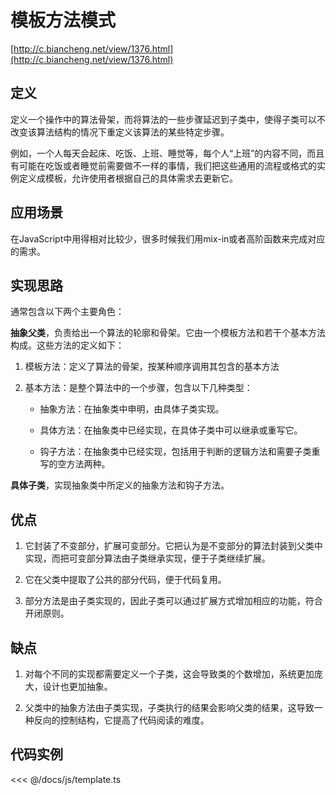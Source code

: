 # 模板方法模式

[http://c.biancheng.net/view/1376.html](http://c.biancheng.net/view/1376.html)

## 定义

定义一个操作中的算法骨架，而将算法的一些步骤延迟到子类中，使得子类可以不改变该算法结构的情况下重定义该算法的某些特定步骤。

例如，一个人每天会起床、吃饭、上班、睡觉等，每个人“上班”的内容不同，而且有可能在吃饭或者睡觉前需要做不一样的事情，我们把这些通用的流程或格式的实例定义成模板，允许使用者根据自己的具体需求去更新它。

## 应用场景

在JavaScript中用得相对比较少，很多时候我们用mix-in或者高阶函数来完成对应的需求。

## 实现思路

通常包含以下两个主要角色：

**抽象父类**，负责给出一个算法的轮廓和骨架。它由一个模板方法和若干个基本方法构成。这些方法的定义如下：

1. 模板方法：定义了算法的骨架，按某种顺序调用其包含的基本方法

2. 基本方法：是整个算法中的一个步骤，包含以下几种类型：

    - 抽象方法：在抽象类中申明，由具体子类实现。

    - 具体方法：在抽象类中已经实现，在具体子类中可以继承或重写它。

    - 钩子方法：在抽象类中已经实现，包括用于判断的逻辑方法和需要子类重写的空方法两种。

**具体子类**，实现抽象类中所定义的抽象方法和钩子方法。

## 优点

1. 它封装了不变部分，扩展可变部分。它把认为是不变部分的算法封装到父类中实现，而把可变部分算法由子类继承实现，便于子类继续扩展。

2. 它在父类中提取了公共的部分代码，便于代码复用。

3. 部分方法是由子类实现的，因此子类可以通过扩展方式增加相应的功能，符合开闭原则。

## 缺点

1. 对每个不同的实现都需要定义一个子类，这会导致类的个数增加，系统更加庞大，设计也更加抽象。

2. 父类中的抽象方法由子类实现，子类执行的结果会影响父类的结果，这导致一种反向的控制结构，它提高了代码阅读的难度。

## 代码实例

<<< @/docs/js/template.ts

<template />
